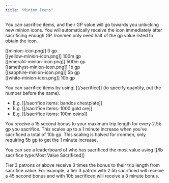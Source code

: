 ```yaml
---
title: "Minion Icons"
---
```


You can sacrifice items, and their GP value will go towards you unlocking new minion icons. You will automatically receive the icon immediately after sacrificing enough GP. Ironmen only need half of the gp value listed to obtain the icon.

[[minion-icon.png]] 0 gp  
[[yellow-minion-icon.png]] 100m gp  
[[emerald-minion-icon.png]] 500m gp  
[[amethyst-minion-icon.png]] 1b gp  
[[sapphire-minion-icon.png]] 5b gp  
[[white-minion-icon.png]] 10b gp  

You can sacrifice items by using: [[/sacrifice]] (to specify quantity, put the number before the name).
- E.g. [[/sacrifice items\: bandos chestplate]]
- E.g. [[/sacrifice items\: 1000 gold ore]]
- E.g. [[/sacrifice items\: 100m coins]]

You receive a 15 second bonus to your maximum trip length for every 2.5b gp you sacrifice. This scales up to a 1 minute increase when you've sacrificed a total of 10b gp. This scaling is halved for ironmen, only requiring 5b gp to get the 1 minute increase.

You can see a leaderboard of who has sacrificed the most value using [[/lb sacrifice type\:Most Value Sacrificed]]

Tier 3 patrons or above receive 3 times the bonus to their trip length from sacrifice value. For example, a tier 3 patron with 2.5b sacrificed will receive a 45 second bonus and with 10b sacrificed will receive a 3 minute bonus.

